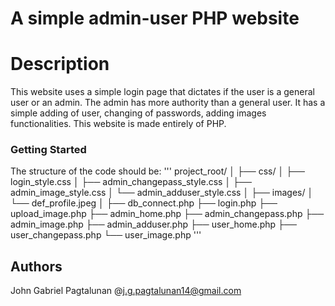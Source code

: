 # A simple admin-user PHP website

# Description

This website uses a simple login page that dictates if the user is a general user or an admin. The admin has more authority than a general user. It has a simple adding of user, changing of passwords, adding images functionalities. This website is made entirely of PHP. 

### Getting Started

The structure of the code should be:
'''
  project_root/
  │
  ├── css/
  │   ├── login_style.css
  │   ├── admin_changepass_style.css
  │   ├── admin_image_style.css
  │   └── admin_adduser_style.css
  │
  ├── images/
  │   └── def_profile.jpeg
  │
  ├── db_connect.php
  ├── login.php
  ├── upload_image.php
  ├── admin_home.php
  ├── admin_changepass.php
  ├── admin_image.php
  ├── admin_adduser.php
  ├── user_home.php
  ├── user_changepass.php
  └── user_image.php
'''

## Authors
John Gabriel Pagtalunan @j.g.pagtalunan14@gmail.com

